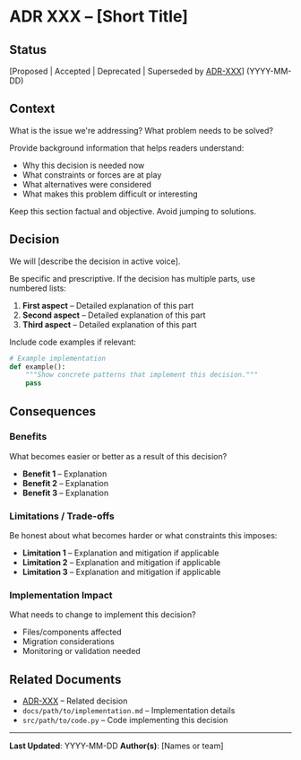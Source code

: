 # ADR XXX – [Short Title]

## Status

[Proposed | Accepted | Deprecated | Superseded by [ADR-XXX](XXX-title.md)] (YYYY-MM-DD)

## Context

What is the issue we're addressing? What problem needs to be solved?

Provide background information that helps readers understand:
- Why this decision is needed now
- What constraints or forces are at play
- What alternatives were considered
- What makes this problem difficult or interesting

Keep this section factual and objective. Avoid jumping to solutions.

## Decision

We will [describe the decision in active voice].

Be specific and prescriptive. If the decision has multiple parts, use numbered lists:

1. **First aspect** – Detailed explanation of this part
2. **Second aspect** – Detailed explanation of this part
3. **Third aspect** – Detailed explanation of this part

Include code examples if relevant:

```python
# Example implementation
def example():
    """Show concrete patterns that implement this decision."""
    pass
```

## Consequences

### Benefits

What becomes easier or better as a result of this decision?

- **Benefit 1** – Explanation
- **Benefit 2** – Explanation
- **Benefit 3** – Explanation

### Limitations / Trade-offs

Be honest about what becomes harder or what constraints this imposes:

- **Limitation 1** – Explanation and mitigation if applicable
- **Limitation 2** – Explanation and mitigation if applicable
- **Limitation 3** – Explanation and mitigation if applicable

### Implementation Impact

What needs to change to implement this decision?

- Files/components affected
- Migration considerations
- Monitoring or validation needed

## Related Documents

- [ADR-XXX](XXX-title.md) – Related decision
- `docs/path/to/implementation.md` – Implementation details
- `src/path/to/code.py` – Code implementing this decision

---

**Last Updated**: YYYY-MM-DD
**Author(s)**: [Names or team]
